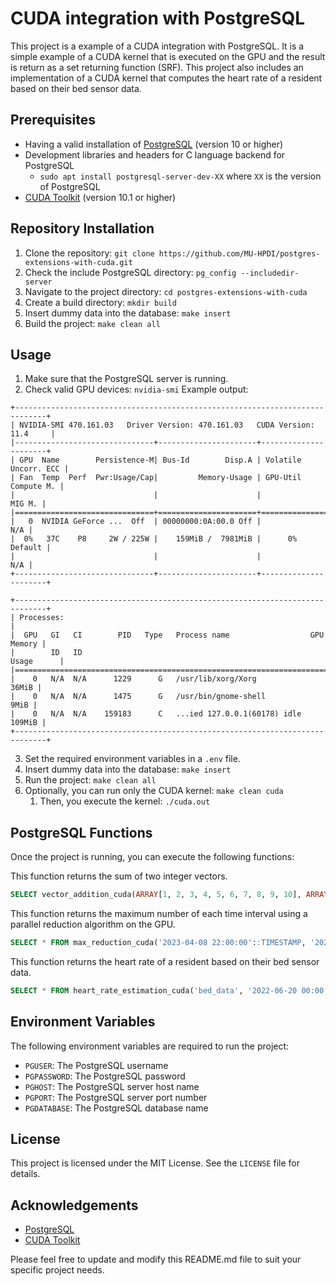 # CUDA integration with PostgreSQL

This project is a example of a CUDA integration with PostgreSQL. It is a simple example of a CUDA kernel that is executed on the GPU and the result is return as a set returning function (SRF). This project also includes an implementation of a CUDA kernel that computes the heart rate of a resident based on their bed sensor data.
## Prerequisites

- Having a valid installation of [PostgreSQL](https://www.postgresql.org/download/) (version 10 or higher)
- Development libraries and headers for C language backend for PostgreSQL
  - `sudo apt install postgresql-server-dev-XX` where `XX` is the version of PostgreSQL
- [CUDA Toolkit](https://docs.nvidia.com/cuda/cuda-installation-guide-linux/) (version 10.1 or higher)
## Repository Installation

1. Clone the repository: `git clone https://github.com/MU-HPDI/postgres-extensions-with-cuda.git`
2. Check the include PostgreSQL directory: `pg_config --includedir-server`
3. Navigate to the project directory: `cd postgres-extensions-with-cuda`
4. Create a build directory: `mkdir build`
5. Insert dummy data into the database: `make insert`
6. Build the project: `make clean all`

## Usage

1. Make sure that the PostgreSQL server is running.
2. Check valid GPU devices: `nvidia-smi`
Example output:
```
+-----------------------------------------------------------------------------+
| NVIDIA-SMI 470.161.03   Driver Version: 470.161.03   CUDA Version: 11.4     |
|-------------------------------+----------------------+----------------------+
| GPU  Name        Persistence-M| Bus-Id        Disp.A | Volatile Uncorr. ECC |
| Fan  Temp  Perf  Pwr:Usage/Cap|         Memory-Usage | GPU-Util  Compute M. |
|                               |                      |               MIG M. |
|===============================+======================+======================|
|   0  NVIDIA GeForce ...  Off  | 00000000:0A:00.0 Off |                  N/A |
|  0%   37C    P8     2W / 225W |    159MiB /  7981MiB |      0%      Default |
|                               |                      |                  N/A |
+-------------------------------+----------------------+----------------------+
                                                                               
+-----------------------------------------------------------------------------+
| Processes:                                                                  |
|  GPU   GI   CI        PID   Type   Process name                  GPU Memory |
|        ID   ID                                                   Usage      |
|=============================================================================|
|    0   N/A  N/A      1229      G   /usr/lib/xorg/Xorg                 36MiB |
|    0   N/A  N/A      1475      G   /usr/bin/gnome-shell                9MiB |
|    0   N/A  N/A    159183      C   ...ied 127.0.0.1(60178) idle      109MiB |
+-----------------------------------------------------------------------------+
```
3. Set the required environment variables in a `.env` file.
4. Insert dummy data into the database: `make insert`
5. Run the project: `make clean all`
6. Optionally, you can run only the CUDA kernel: `make clean cuda`
   1. Then, you execute the kernel: `./cuda.out`

## PostgreSQL Functions

Once the project is running, you can execute the following functions:

This function returns the sum of two integer vectors.
```sql
SELECT vector_addition_cuda(ARRAY[1, 2, 3, 4, 5, 6, 7, 8, 9, 10], ARRAY[1, 2, 3, 4, 5, 6, 7, 8, 9, 10]);
```

This function returns the maximum number of each time interval using a parallel reduction algorithm on the GPU.
```sql
SELECT * FROM max_reduction_cuda('2023-04-08 22:00:00'::TIMESTAMP, '2023-04-09 22:00:00'::TIMESTAMP);
```

This function returns the heart rate of a resident based on their bed sensor data.
```sql
SELECT * FROM heart_rate_estimation_cuda('bed_data', '2022-06-20 00:00:00'::TIMESTAMP, '2022-06-20 01:00:00'::TIMESTAMP);
```
## Environment Variables

The following environment variables are required to run the project:

- `PGUSER`: The PostgreSQL username
- `PGPASSWORD`: The PostgreSQL password
- `PGHOST`: The PostgreSQL server host name
- `PGPORT`: The PostgreSQL server port number
- `PGDATABASE`: The PostgreSQL database name

## License

This project is licensed under the MIT License. See the `LICENSE` file for details.

## Acknowledgements

- [PostgreSQL](https://www.postgresql.org/)
- [CUDA Toolkit](https://developer.nvidia.com/cuda-toolkit)

Please feel free to update and modify this README.md file to suit your specific project needs.
